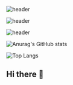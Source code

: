 ![header](https://capsule-render.vercel.app/api?type=waving&color=gradient&customColorList=10&height=200&text=Dinga's%20GITHUB&fontSize=50&animation=twinkling&fontAlign=68&fontAlignY=36)


![header](https://capsule-render.vercel.app/api?type=waving&color=0:000000,100:2c3e50&height=200&text=Dinga's%20Backend%20Universe&fontSize=45&animation=twinkling&fontAlign=68&fontAlignY=35&fontColor=FFD700
)

![header](https://capsule-render.vercel.app/api?type=waving&color=0:FFD700,100:FFA500&height=200&text=Dinga's%20Galaxy%20of%20Code&fontSize=45&animation=twinkling&fontAlign=68&fontAlignY=35&fontColor=ffffff
)

![Anurag's GitHub stats](https://github-readme-stats.vercel.app/api?username=dinga&show_icons=true&hide=contribs,prs&cache_seconds=86400&theme=radical)


![Top Langs](https://github-readme-stats.vercel.app/api/top-langs/?username=dinga&layout=compact)


## Hi there 👋

<!--
**doldollee00/doldollee00** is a ✨ _special_ ✨ repository because its `README.md` (this file) appears on your GitHub profile.

Here are some ideas to get you started:

- 🔭 I’m currently working on ...
- 🌱 I’m currently learning ...
- 👯 I’m looking to collaborate on ...
- 🤔 I’m looking for help with ...
- 💬 Ask me about ...
- 📫 How to reach me: ...
- 😄 Pronouns: ...
- ⚡ Fun fact: ...
-->
